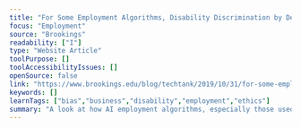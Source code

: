```yaml
---
title: "For Some Employment Algorithms, Disability Discrimination by Default"
focus: "Employment"
source: "Brookings"
readability: ["I"]
type: "Website Article"
toolPurpose: []
toolAccessibilityIssues: []
openSource: false
link: "https://www.brookings.edu/blog/techtank/2019/10/31/for-some-employment-algorithms-disability-discrimination-by-default/"
keywords: []
learnTags: ["bias","business","disability","employment","ethics"]
summary: "A look at how AI employment algorithms, especially those used for video interviews, discriminate against people with disabilities. "
---
```


